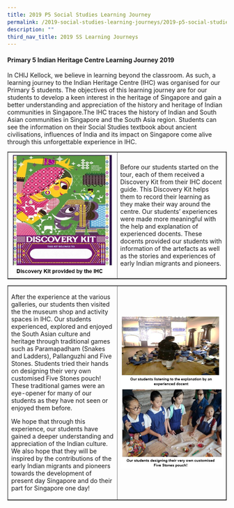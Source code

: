 ```yaml
---
title: 2019 P5 Social Studies Learning Journey
permalink: /2019-social-studies-learning-journeys/2019-p5-social-studies-learning-journey/
description: ""
third_nav_title: 2019 SS Learning Journeys
---
```

<h4><strong>Primary 5 Indian Heritage Centre Learning Journey 2019</strong></h4>
<p>In CHIJ Kellock, we believe in learning beyond the classroom. As such, a learning journey to the Indian Heritage Centre (IHC) was organised for our Primary 5 students. The objectives of this learning journey are for our students to develop a keen interest in the heritage of Singapore and gain a better understanding and appreciation of the history and heritage of Indian communities in Singapore.The IHC traces the history of Indian and South Asian communities in Singapore and the South Asia region. Students can see the information on their Social Studies textbook about ancient civilisations, influences of India and its impact on Singapore come alive through this unforgettable experience in IHC.</p>
<table style="border-collapse: collapse; width: 100%;" border="1">
<tbody>
<tr>
<td style="width: 50%;"><img src="/images/2019p51.jpg"></td>
<td style="width: 50%;">
<p>Before our students started on the tour, each of them received a Discovery Kit from their IHC docent guide. This Discovery Kit helps them to record their learning as they make their way around the centre. Our students&rsquo; experiences were made more meaningful with the help and explanation of experienced docents. These docents provided our students with information of the artefacts as well as the stories and experiences of early Indian migrants and pioneers.&nbsp;</p>
</td>
</tr>
</tbody>
</table>
<table style="border-collapse: collapse; width: 100%;" border="1">
<tbody>
<tr>
<td style="width: 50%;">
<p>After the experience at the various galleries, our students then visited the the museum shop and activity spaces in IHC. Our students experienced, explored and enjoyed the South Asian culture and heritage through traditional games such as Paramapadham (Snakes and Ladders), Pallanguzhi and Five Stones. Students tried their hands on designing their very own customised Five Stones pouch! These traditional games were an eye-opener for many of our students as they have not seen or enjoyed them before.&nbsp;</p>
<p>We hope that through this experience, our students have gained a deeper understanding and appreciation of the Indian culture. We also hope that they will be inspired by the contributions of the early Indian migrants and pioneers towards the development of present day Singapore and do their part for Singapore one day!</p>
</td>
<td style="width: 50%;"><img src="/images/2019p52.jpg"></td>
</tr>
</tbody>
</table>